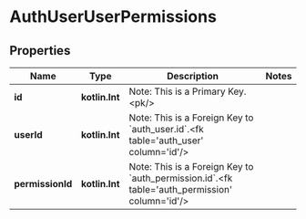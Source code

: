 
# AuthUserUserPermissions

## Properties
Name | Type | Description | Notes
------------ | ------------- | ------------- | -------------
**id** | **kotlin.Int** | Note: This is a Primary Key.&lt;pk/&gt; | 
**userId** | **kotlin.Int** | Note: This is a Foreign Key to &#x60;auth_user.id&#x60;.&lt;fk table&#x3D;&#39;auth_user&#39; column&#x3D;&#39;id&#39;/&gt; | 
**permissionId** | **kotlin.Int** | Note: This is a Foreign Key to &#x60;auth_permission.id&#x60;.&lt;fk table&#x3D;&#39;auth_permission&#39; column&#x3D;&#39;id&#39;/&gt; | 



